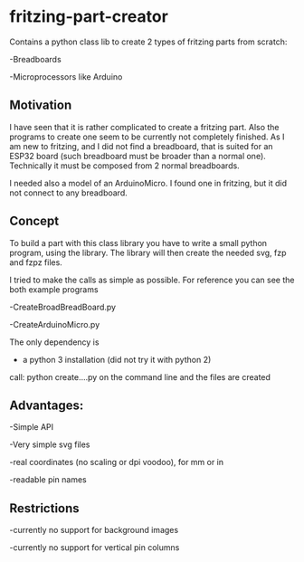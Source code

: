 # fritzing-part-creator

Contains a python class lib to create 2 types of fritzing parts from scratch:

-Breadboards

-Microprocessors like Arduino

## Motivation
I have seen that it is rather complicated to create a fritzing part. 
Also the programs to create one seem to be currently not completely finished. 
As I am new to fritzing, and I did not find a breadboard, that is suited for an ESP32
board (such breadboard must be broader than a normal one). Technically it must 
be composed from 2 normal breadboards.

I needed also a model of an ArduinoMicro. I found one in fritzing, but it did not connect
to any breadboard.

## Concept
To build a part with this class library you have to write a small python program, using the library.
The library will then create the needed svg, fzp and fzpz files.

I tried to make the calls as simple as possible. For reference you can see the both example programs

-CreateBroadBreadBoard.py

-CreateArduinoMicro.py

The only dependency is

- a python 3 installation (did not try it with python 2)

call: python create....py on the command line and the files are created

## Advantages:

-Simple API

-Very simple svg files

-real coordinates (no scaling or dpi voodoo), for mm or in

-readable pin names

## Restrictions
-currently no support for background images

-currently no support for vertical pin columns



